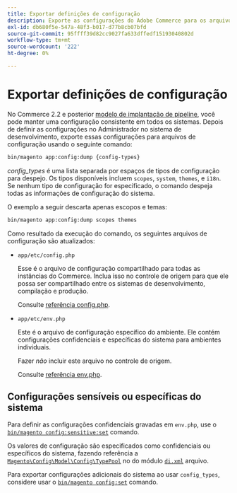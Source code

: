 ```yaml
---
title: Exportar definições de configuração
description: Exporte as configurações do Adobe Commerce para os arquivos de configuração, também conhecidos como despejo de configuração.
exl-id: db680f5e-547a-48f3-b017-d77b8cb07bfd
source-git-commit: 95ffff39d82cc9027fa633dffedf15193040802d
workflow-type: tm+mt
source-wordcount: '222'
ht-degree: 0%

---
```


# Exportar definições de configuração

No Commerce 2.2 e posterior [modelo de implantação de pipeline](../deployment/technical-details.md), você pode manter uma configuração consistente em todos os sistemas. Depois de definir as configurações no Administrador no sistema de desenvolvimento, exporte essas configurações para arquivos de configuração usando o seguinte comando:

```bash
bin/magento app:config:dump {config-types}
```

_config_types_ é uma lista separada por espaços de tipos de configuração para despejo. Os tipos disponíveis incluem `scopes`, `system`, `themes`, e `i18n`. Se nenhum tipo de configuração for especificado, o comando despeja todas as informações de configuração do sistema.

O exemplo a seguir descarta apenas escopos e temas:

```bash
bin/magento app:config:dump scopes themes
```

Como resultado da execução do comando, os seguintes arquivos de configuração são atualizados:

- `app/etc/config.php`

  Esse é o arquivo de configuração compartilhado para todas as instâncias do Commerce.
Inclua isso no controle de origem para que ele possa ser compartilhado entre os sistemas de desenvolvimento, compilação e produção.

  Consulte [referência config.php](../reference/config-reference-configphp.md).

- `app/etc/env.php`

  Este é o arquivo de configuração específico do ambiente.
Ele contém configurações confidenciais e específicas do sistema para ambientes individuais.

  Fazer _não_ incluir este arquivo no controle de origem.

  Consulte [referência env.php](../reference/config-reference-envphp.md).

## Configurações sensíveis ou específicas do sistema

Para definir as configurações confidenciais gravadas em `env.php`, use o [`bin/magento config:sensitive:set`](set-configuration-values.md#set-values) comando.

Os valores de configuração são especificados como confidenciais ou específicos do sistema, fazendo referência a [`Magento\Config\Model\Config\TypePool`](https://github.com/magento/magento2/blob/2.4/app/code/Magento/Config/Model/Config/TypePool.php) no do módulo [`di.xml`](https://developer.adobe.com/commerce/php/development/configuration/sensitive-environment-settings/#how-to-specify-values-as-sensitive-or-system-specific) arquivo.

Para exportar configurações adicionais do sistema ao usar `config_types`, considere usar o [`bin/magento config:set`](set-configuration-values.md#set-values) comando.
